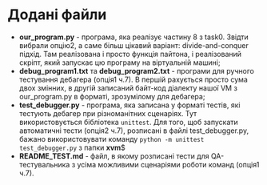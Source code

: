 # Додані файли
- **our_program.py** - програма, яка реалізує частину 8 з task0. Звідти вибрали опцію2, а саме більш цікавий варіант: divide-and-conquer підхід.
Там реалізована і просто функція пайтона, і реалізований скріпт, який запускає цю програму на віртуальній машині;
- **debug_program1.txt** та **debug_program2.txt** - програми для ручного тестування дебагера (опція1 ч.7). В першій рахується просто сума двох змінних, в другій записаний байт-код діалекту нашої VM з our_program.py в форматі, зрозумілому для дебагера;
- **test_debugger.py** - програма, яка записана у форматі тестів, які тестують дебагер при різноманітних сценаріях. Тут використовується бібліотека `unittest`. Для того, щоб запускати автоматичні тести (опція2 ч.7), розписані в файлі test_debugger.py, бажано використовувати команду `python -m unittest test_debugger.py` з папки **xvm**$
- **README_TEST.md** - файл, в якому розписані тести для QA-тестувальника з усіма можливими сценаріями роботи команд (опція1 ч.7).




